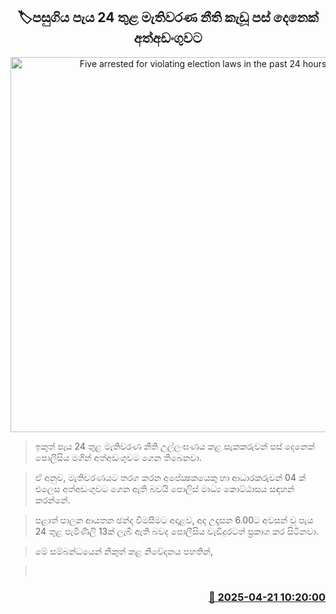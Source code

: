 <p align='center'><b><h2 align='center' title='Five arrested for violating election laws in the past 24 hours'>🏷පසුගිය පැය 24 තුළ මැතිවරණ නීති කැඩූ පස් දෙනෙක් අත්අඩංගුවට</h2></b></p>
<p align='center'><img src='https://helakuru.sgp1.cdn.digitaloceanspaces.com/esana/images/lib/local-gov-election-com.jpg' width='600' alt='Five arrested for violating election laws in the past 24 hours'></p>

> ඉකුත් පැය 24 තුළ මැතිවරණ නීති උල්ලංඝණය කළ සැකකරුවන් පස් දෙනෙක් පොලීසිය මගින් අත්අඩංගුවට ගෙන තිබෙනවා.

> ඒ අනුව, මැතිවරණයට තරග කරන අපේක්‍ෂකයෙකු හා ආධාරකරුවන් 04 ක් එලෙස අත්අඩංගුවට ගෙන ඇති බවයි පොලිස් මාධ්‍ය කොට්ඨාසය සඳහන් කරන්නේ.

> පළාත් පාලන ආයතන ඡන්ද විමසීමට අදාළව, අද උදෑසන 6.00ට අවසන් වූ පැය 24 තුළ පැමිණිලි 13ක් ලැබී ඇති බවද පොලීසිය වැඩිදුරටත් ප්‍රකාශ කර සිටිනවා.

> මේ සම්බන්ධයෙන් නිකුත් කළ නිවේදනය පහතින්,

>  



<h3 align='right'><a href='https://www.helakuru.lk/esana/p/109368/'>📅 2025-04-21 10:20:00</a></h3>
